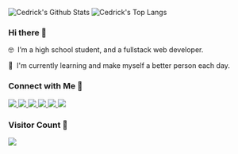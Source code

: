 ![Cedrick's Github Stats](https://github-readme-stats.vercel.app/api?username=git-ced&count_private=true&show_icons=true&theme=dracula&include_all_commits=true&hide=stars) 
![Cedrick's Top Langs](https://github-readme-stats.vercel.app/api/top-langs/?username=git-ced&layout=compact&theme=dracula)

### Hi there 👋

<p>🤓&nbsp; I’m a high school student, and a fullstack web developer.</p>
<p>🌱&nbsp; I'm currently learning and make myself a better person each day.</p>

### Connect with Me 🤝
<section>
  <a href="https://www.linkedin.com/in/cedrick-castro/" target="_blank" ref="noopener noreferrer">
    <img src="https://img.shields.io/badge/linkedin-%230077B5.svg?&style=for-the-badge&logo=linkedin&logoColor=white"/>
  </a>
  <a href="https://mail.google.com/mail/u/0/?view=cm&fs=1&to=cedi.castro@gmail.com&tf=1" target="_blank" ref="noopener noreferrer">
    <img src="https://img.shields.io/badge/gmail-%23D44638.svg?&style=for-the-badge&logo=gmail&logoColor=white"/>
  </a>
  <a href="https://twitter.com/cedrick_dev" target="_blank" ref="noopener noreferrer">
    <img src="https://img.shields.io/badge/twitter-%2300ACEE.svg?&style=for-the-badge&logo=twitter&logoColor=white"/>
  </a>
  <a href="https://www.instagram.com/munting.prinsipe/" target="_blank" ref="noopener noreferrer">
    <img src="https://img.shields.io/badge/instagram-%23E4405F.svg?&style=for-the-badge&logo=instagram&logoColor=white"/>
  </a>
  <a href="https://www.facebook.com/gwaponglapiscian" target="_blank" ref="noopener noreferrer">
    <img src="https://img.shields.io/badge/facebook-%233B5998.svg?&style=for-the-badge&logo=facebook&logoColor=white"/>
  </a>
  <a href="https://mail.google.com/mail/u/0/?view=cm&fs=1&to=cedrick@lyon.com.ph&tf=1" target="_blank" ref="noopener noreferrer">
    <img src="https://img.shields.io/badge/lyon-%23161519.svg?&style=for-the-badge&logo=gmail&logoColor=white"/>
  </a>
</section>

### Visitor Count 👀
<section>
  <img src="https://profile-counter.glitch.me/git-ced/count.svg" />
</section>

<!--
Here are some ideas to get you started:

- 🔭 I’m currently working on ...
- 🌱 I’m currently learning ...
- 👯 I’m looking to collaborate on ...
- 🤔 I’m looking for help with ...
- 💬 Ask me about ...
- 📫 How to reach me: ...
- 😄 Pronouns: ...
- ⚡ Fun fact: ...
-->
